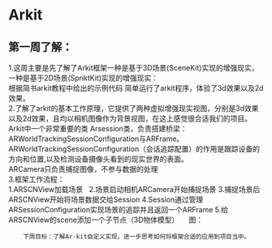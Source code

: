 # Arkit
## 第一周了解：
1.这周主要是先了解了Arkit框架一种是基于3D场景(SceneKit)实现的增强现实，一种是基于2D场景(SpriktKit)实现的增强现实：<br>
根据简书arkit教程中给出的示例代码 简单运行了arkit程序，体验了3d效果以及2d效果。<br>
2.了解了arkit的基本工作原理，它提供了两种虚拟增强现实视图，分别是3d效果以及2d效果，且均以相机图像作为背景视图，在这上感觉很合适我们的项目。<br>
Arkit中一个非常重要的类 Arsession类，负责搭建桥梁：ARWorldTrackingSessionConfiguration与ARFrame。<br>
ARWorldTrackingSessionConfiguration（会话追踪配置）的作用是跟踪设备的方向和位置,以及检测设备摄像头看到的现实世界的表面。<br>
ARCamera只负责捕捉图像，不参与数据的处理<br>
3.框架工作流程：<br>
            1.ARSCNView加载场景
            2.场景启动相机ARCamera开始捕捉场景
            3.捕捉场景后ARSCNView开始将场景数据交给Session
            4.Session通过管理ARSessionConfiguration实现场景的追踪并且返回一个ARFrame
            5.给ARSCNView的scene添加一个子节点（3D物体模型）
            图：
        
        下周目标：了解Ar-kit自定义实现，进一步思考如何将框架合适的应用到项目当中。

